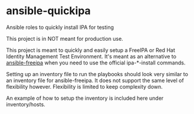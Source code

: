 # ansible-quickipa
Ansible roles to quickly install IPA for testing

This project is in NOT meant for production use.

This project is meant to quickly and easily setup a FreeIPA or
Red Hat Identity Management Test Environment.  It's meant as an
alternative to [ansible-freeipa](https://github.com/freeipa/ansible-freeipa)
when you need to use the official ipa-\*-install commands.

Setting up an inventory file to run the playbooks should look
very similar to an inventory file for ansible-freeipa.  It does
not support the same level of flexibility however.  Flexibility 
is limited to keep complexity down.

An example of how to setup the inventory is included here under
inventory/hosts.
